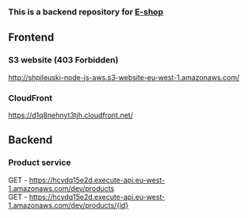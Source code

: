 ### This is a backend repository for [E-shop](https://github.com/SlavaJSFE/shop-react-redux-cloudfront)

## Frontend

### S3 website (403 Forbidden)

http://shpileuski-node-js-aws.s3-website-eu-west-1.amazonaws.com/

### CloudFront

https://d1q8nehnyt3tjh.cloudfront.net/

## Backend

### Product service

GET - https://hcvdq15e2d.execute-api.eu-west-1.amazonaws.com/dev/products  
GET - https://hcvdq15e2d.execute-api.eu-west-1.amazonaws.com/dev/products/{id}
